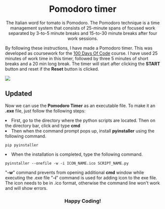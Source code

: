 <h1 align="center">Pomodoro timer</h1>
<p align="center">
The Italian word for tomato is Pomodoro. The Pomodoro technique is a time management system that consists of 25-minute spans of focused work separated by 3-to-5 minute breaks and 15-to-30 minute breaks after four work sessions.

By following these instructions, I have made a Pomodoro timer. This was developed as coursework for the [100 Days Of Code](https://www.udemy.com/course/100-days-of-code/?utm_source=adwords&utm_medium=udemyads&utm_campaign=Python_v.PROF_la.EN_cc.ROW_ti.7380&utm_content=deal4584&utm_term=_._ag_85724077624_._ad_535397245836_._kw__._de_c_._dm__._pl__._ti_dsa-774930046209_._li_9069450_._pd__._&matchtype=&gclid=CjwKCAjwyryUBhBSEiwAGN5OCPV3CUOc2OQWyaAVGBrwu9dOxoXnLpF6vqtyd0UcoznnZmAZCxFdMBoCnMMQAvD_BwE) course. I have used 25 minutes of work time in this timer, followed by three 5 minutes of short breaks and a 20 min long break. The timer will start after clicking the **START** button and reset if the **Reset** button is clicked.
</p>
<img align= "middle" src=https://user-images.githubusercontent.com/57942968/170537323-425db6be-fada-40e5-99fd-b567b868f8f2.png>


## Updated

Now we can use the **Pomodoro Timer** as an executable file. To make it an **.exe** file, just follow the following steps:

<li>
First, go to the directory where the python scripts are located. Then on the directory bar, click and type <b>cmd</b>
</li>
	
<li>
Then when the command prompt pops up, install <b>pyinstaller</b> using the following command.
  
	pip pyinstaller

</li>

<li>
When the installation is completed, type the following command.

	pyinstaller --onefile -w -i ICON_NAME.ico SCRIPT_NAME.py
	
"**-w**" command prevents from opening additional **cmd** window while executing the .exe file
"**-i**" command is used for adding icon to the exe file. The icon needs to be in .ico format, otherwise the command line won't work and will show errors.
</li>

<h3 align="center">Happy Coding!</h3>
